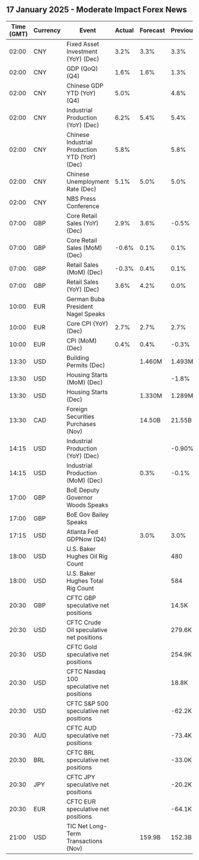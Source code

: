 ## 17 January 2025 - Moderate Impact Forex News

| Time (GMT) | Currency | Event | Actual | Forecast | Previous |
|------|----------|-------|--------|----------|----------|
| 02:00 | CNY | Fixed Asset Investment (YoY) (Dec) | 3.2% | 3.3% | 3.3% |
| 02:00 | CNY | GDP (QoQ) (Q4) | 1.6% | 1.6% | 1.3% |
| 02:00 | CNY | Chinese GDP YTD (YoY) (Q4) | 5.0% |  | 4.8% |
| 02:00 | CNY | Industrial Production (YoY) (Dec) | 6.2% | 5.4% | 5.4% |
| 02:00 | CNY | Chinese Industrial Production YTD (YoY) (Dec) | 5.8% |  | 5.8% |
| 02:00 | CNY | Chinese Unemployment Rate (Dec) | 5.1% | 5.0% | 5.0% |
| 02:00 | CNY | NBS Press Conference |  |  |  |
| 07:00 | GBP | Core Retail Sales (YoY) (Dec) | 2.9% | 3.6% | -0.5% |
| 07:00 | GBP | Core Retail Sales (MoM) (Dec) | -0.6% | 0.1% | 0.1% |
| 07:00 | GBP | Retail Sales (MoM) (Dec) | -0.3% | 0.4% | 0.1% |
| 07:00 | GBP | Retail Sales (YoY) (Dec) | 3.6% | 4.2% | 0.0% |
| 10:00 | EUR | German Buba President Nagel Speaks |  |  |  |
| 10:00 | EUR | Core CPI (YoY) (Dec) | 2.7% | 2.7% | 2.7% |
| 10:00 | EUR | CPI (MoM) (Dec) | 0.4% | 0.4% | -0.3% |
| 13:30 | USD | Building Permits (Dec) |  | 1.460M | 1.493M |
| 13:30 | USD | Housing Starts (MoM) (Dec) |  |  | -1.8% |
| 13:30 | USD | Housing Starts (Dec) |  | 1.330M | 1.289M |
| 13:30 | CAD | Foreign Securities Purchases (Nov) |  | 14.50B | 21.55B |
| 14:15 | USD | Industrial Production (YoY) (Dec) |  |  | -0.90% |
| 14:15 | USD | Industrial Production (MoM) (Dec) |  | 0.3% | -0.1% |
| 17:00 | GBP | BoE Deputy Governor Woods Speaks |  |  |  |
| 17:00 | GBP | BoE Gov Bailey Speaks |  |  |  |
| 17:15 | USD | Atlanta Fed GDPNow (Q4) |  | 3.0% | 3.0% |
| 18:00 | USD | U.S. Baker Hughes Oil Rig Count |  |  | 480 |
| 18:00 | USD | U.S. Baker Hughes Total Rig Count |  |  | 584 |
| 20:30 | GBP | CFTC GBP speculative net positions |  |  | 14.5K |
| 20:30 | USD | CFTC Crude Oil speculative net positions |  |  | 279.6K |
| 20:30 | USD | CFTC Gold speculative net positions |  |  | 254.9K |
| 20:30 | USD | CFTC Nasdaq 100 speculative net positions |  |  | 18.8K |
| 20:30 | USD | CFTC S&P 500 speculative net positions |  |  | -62.2K |
| 20:30 | AUD | CFTC AUD speculative net positions |  |  | -73.4K |
| 20:30 | BRL | CFTC BRL speculative net positions |  |  | -33.0K |
| 20:30 | JPY | CFTC JPY speculative net positions |  |  | -20.2K |
| 20:30 | EUR | CFTC EUR speculative net positions |  |  | -64.1K |
| 21:00 | USD | TIC Net Long-Term Transactions (Nov) |  | 159.9B | 152.3B |
